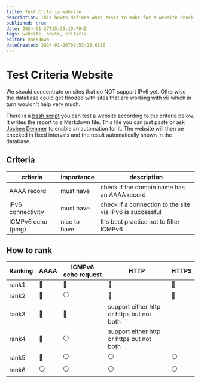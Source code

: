 ```yaml
---
title: Test Criteria website
description: This howto defines what tests to make for a website check
published: true
date: 2024-01-27T15:35:19.784Z
tags: website, howto, criteria
editor: markdown
dateCreated: 2024-01-20T09:53:28.658Z
---
```


# Test Criteria Website

We should concentrate on sites that do NOT support IPv6 yet. Otherwise the database could get flooded with sites that are working with v6 which in turn wouldn't help very much.

There is a [bash script](https://github.com/imp1sh/gosix.net/blob/main/scripts/v6test.sh) you can test a website according to the criteria below. It writes the report to a Markdown file. This file you can just paste or ask [Jochen Demmer](/users/JochenDemmer) to enable an automation for it. The website will then be checked in fixed intervals and the result automatically shown in the database.

## Criteria
| criteria | importance | description |
| - | - | - |
| AAAA record | must have | check if the domain name has an AAAA record |
| IPv6 connectivity | must have | check if a connection to the site via IPv6 is successful |
| ICMPv6 echo (ping) | nice to have | It's best practice not to filter ICMPv6 |

## How to rank
| Ranking | AAAA | ICMPv6 echo request | HTTP | HTTPS |
| - | - | - | - | - |
| rank1 | :radio_button: | :radio_button: | :radio_button: | :radio_button: |
| rank2 | :radio_button: | :white_circle: | :radio_button: | :radio_button: |
| rank3 | :radio_button: | :radio_button: | support either http or https but not both | |
| rank4 | :radio_button: | :white_circle: | support either http or https but not both | |
| rank5 | :radio_button: | :white_circle: | :white_circle: | :white_circle: |
| rank6 | :white_circle: | :white_circle: | :white_circle: | :white_circle: |